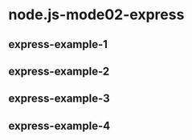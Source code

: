 # node.js-mode02-express

## express-example-1
## express-example-2
## express-example-3
## express-example-4
